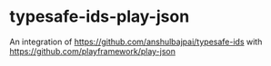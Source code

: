 # typesafe-ids-play-json
An integration of https://github.com/anshulbajpai/typesafe-ids with https://github.com/playframework/play-json
